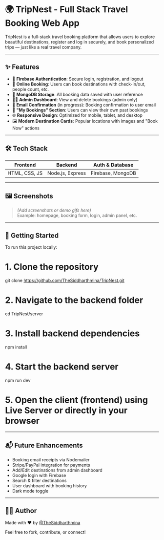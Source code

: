 # 🌍 TripNest - Full Stack Travel Booking Web App

TripNest is a full-stack travel booking platform that allows users to explore beautiful destinations, register and log in securely, and book personalized trips — just like a real travel company.

---

## ✨ Features

- 🔐 **Firebase Authentication**: Secure login, registration, and logout
- 📅 **Online Booking**: Users can book destinations with check-in/out, people count, etc.
- 📁 **MongoDB Storage**: All booking data saved with user reference
- 🧑‍💼 **Admin Dashboard**: View and delete bookings (admin only)
- 📧 **Email Confirmation** (in progress): Booking confirmation to user email
- 💬 **"My Bookings" Section**: Users can view their own past bookings
- 🌐 **Responsive Design**: Optimized for mobile, tablet, and desktop
- 🖼️ **Modern Destination Cards**: Popular locations with images and "Book Now" actions

---

## 🛠️ Tech Stack

| Frontend      | Backend         | Auth & Database   |
|---------------|-----------------|-------------------|
| HTML, CSS, JS | Node.js, Express| Firebase, MongoDB |

---

## 🖼️ Screenshots

> *(Add screenshots or demo gifs here)*  
> Example: homepage, booking form, login, admin panel, etc.

---

## 🚀 Getting Started

To run this project locally:

# 1. Clone the repository
git clone https://github.com/TheSiddharthmina/TripNest.git

# 2. Navigate to the backend folder
cd TripNest/server

# 3. Install backend dependencies
npm install

# 4. Start the backend server
npm run dev

# 5. Open the client (frontend) using Live Server or directly in your browser

---

## 📬 Future Enhancements

* Booking email receipts via Nodemailer
* Stripe/PayPal integration for payments
* Add/Edit destinations from admin dashboard
* Google login with Firebase
* Search & filter destinations
* User dashboard with booking history
* Dark mode toggle

---

## 🧑‍💻 Author

Made with ❤️ by [@TheSiddharthmina](https://github.com/TheSiddharthmina)

Feel free to fork, contribute, or connect!

